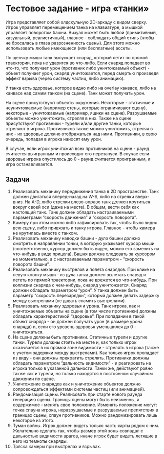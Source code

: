 # Тестовое задание - игра «танки»
Игра представляет собой олдскульную 2D-аркаду с видом сверху. Игрок управляет перемещением танка на клавиатуре, а мышкой управляет поворотом башни. Визуал может быть любой (примитивный, казуальный, реалистичный), главное - соблюдать общий стиль (чтобы не бросалась в глаза разрозненность сцены). Для этого можно использовать любые имеющиеся (или бесплатные) ассеты.

По щелчку мыши танк выпускает снаряд, который летит по прямой траектории, пока не ударится во что-либо. Если снаряд попадает во что-то, что получает урон (противник либо уничтожаемый объект) - объект получает урон, снаряд уничтожается, перед смертью произведя эффект взрыва (через систему частиц, либо анимацию).

У танка есть здоровье, которое видно либо на overlay канвасе, либо на канвасе над самим танком (на сцене). Танк может получать урон.

На сцене присутствуют объекты окружения. Некоторые - статичные и неуничтожаемые (например стены, которые ограничивают сцену), некоторые - уничтожаемые (например, ящики на сцене). Разрушаемые объекты можно уничтожить, стреляя в них. Также на сцене присутствуют противники - турели и/или другие танки, которые стреляют в игрока. Противников также можно уничтожить, стреляя в них - их здоровье должно отображаться над ними. Противники, в свою очередь, попадая в игрока наносят ему урон.

В случае, если игрок уничтожил всех противников на сцене - раунд считается выигранным и происходит его перезапуск. В случае если здоровье игрока опустилось до 0 - раунд считается проигранным, и игра останавливается.

## Задачи
1. Реализовать механику передвижения танка в 2D пространстве. Танк должен двигаться вперед-назад на W-S, либо на стрелки вверх-вниз. На A-D, либо стрелки влево-вправо танк должен крутиться вокруг своей оси (даже на месте). В общем, вести себя как настоящий танк. Танк должен обладать настраиваемыми параметрами “скорость движения” и “скорость поворота”.
2. Камеру при этом можно либо зафиксировать так, чтобы было видно всю сцену, либо привязать к танку игрока. Главное - чтобы камера не крутилась вместе с танком.
3. Реализовать механику наводки башни - дуло башни должно смотреть в направлении точки, в которую указывает курсор мыши (соответственно, курсор должен быть виден, можно его заменить на что-нибудь в виде прицела). Башня должна следовать за курсором не моментально, а с настраиваемым параметром - “скорость поворота башни”.
4. Реализовать механику выстрелов и полета снарядов. При клике на левую кнопку мыши - из дула танка должен вылетать снаряд и лететь по прямой траектории, пока не врежется во что-нибудь. При коллизии снаряда с чем-нибудь, снаряд уничтожается. Снаряд должен обладать параметром “урон”. У танка должен быть параметр “скорость перезарядки”, который должен делать задержку между выстрелами (не давать спамить выстрелами).
5. Реализовать механику здоровья и урона. Танк игрока, как и уничтожаемые объекты на сцене (в том числе противники) должны обладать характеристикой “здоровье”. При попадании в такой объект снаряда - он должен получать урон (в размере урона снаряда) и, если его уровень здоровья уменьшился до 0 - уничтожаться.
6. На сцене должны быть противники. Статичные турели и другие танки. Турели должны стоять на месте и, как только игрок оказывается в их прямой зоне видимости - стрелять в игрока (также с учетом задержки между выстрелами). Как только игрок пропадает из виду - они должны прекратить стрелять. Противники должны обладать параметром “дальность видимости” - и реагировать на игрока только в указанной дальности. Танки же, действуют ровно также как и турели, но только находятся в постоянном случайном движении по сцене. 
7. Уничтожение снарядов как и уничтожение объектов должно сопровождаться эффектами системы частиц (или анимацией).
8. Рандомизация сцены. Реализовать при старте нового раунда генерацию сцены. Границы сцены могут быть неизменны, а содержимое - менять свое положение. Изменять положение могут: точка спауна игрока, неразрушаемые и разрушаемые препятствия в границах сцены, спаун противников. Можно рандомизировать лишь некоторое из этого.
9. Туман войны. Игрок должен видеть только часть карты рядом с ним. Желательно сделать так, чтобы размер этой зоны совпадал с дальностью видимости врагов, иначе игрок будет видеть летящие в него из темноты снаряды.
10. Тряска камеры при выстрелах и взрывах.
